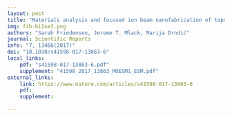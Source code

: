 ```yaml
---
layout: post
title: "Materials analysis and focused ion beam nanofabrication of topological insulator Bi2Se3"
img: fib-bi2se3.png
authors: "Sarah Friedensen, Jerome T. Mlack, Marija Drndić"
journal: Scientific Reports
info: "7, 13466(2017)"
doi: "10.1038/s41598-017-13863-6"
local_links:
    pdf: "s41598-017-13863-6.pdf"
    supplement: "41598_2017_13863_MOESM1_ESM.pdf"
external_links:
    link: https://www.nature.com/articles/s41598-017-13863-6
    pdf:
    supplement:

---
```


<!--more-->
